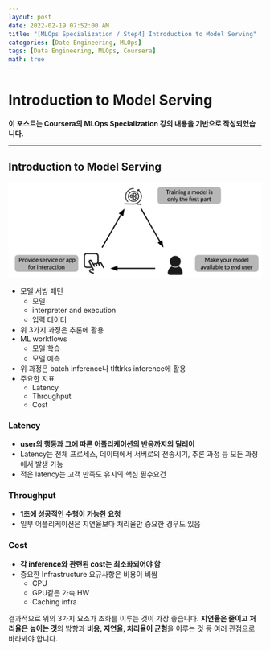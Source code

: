 ```yaml
---
layout: post
date: 2022-02-19 07:52:00 AM
title: "[MLOps Specialization / Step4] Introduction to Model Serving"
categories: [Date Engineering, MLOps]
tags: [Data Engineering, MLOps, Coursera]
math: true
---
```


# Introduction to Model Serving

**이 포스트는 Coursera의 MLOps Specialization 강의 내용을 기반으로 작성되었습니다.**

---

## Introduction to Model Serving

![](/image/DataEngineering/MLOps/chapter4/intro1.png)

- 모델 서빙 패턴
  - 모델
  - interpreter and execution
  - 입력 데이터
- 위 3가지 과정은 추론에 활용
- ML workflows
  - 모델 학습
  - 모델 예측
- 위 과정은 batch inference나 tlftlrks inference에 활용
- 주요한 지표
  - Latency
  - Throughput
  - Cost

### Latency

- **user의 행동과 그에 따른 어플리케이션의 반응까지의 딜레이**
- Latency는 전체 프로세스, 데이터에서 서버로의 전송시기, 추론 과정 등 모든 과정에서 발생 가능
- 적은 latency는 고객 만족도 유지의 핵심 필수요건

### Throughput

- **1초에 성공적인 수행이 가능한 요청**
- 일부 어플리케이션은 지연율보다 처리율만 중요한 경우도 있음

### Cost

- **각 inference와 관련된 cost는 최소화되어야 함**
- 중요한 Infrastructure 요규사항은 비용이 비쌈
  - CPU
  - GPU같은 가속 HW
  - Caching infra

결과적으로 위의 3가지 요소가 조화를 이루는 것이 가장 좋습니다. **지연율은 줄이고 처리율은 높이는 것**의 방향과 **비용, 지연율, 처리율이 균형**을 이루는 것 등 여러 관점으로 바라봐야 합니다.
